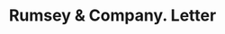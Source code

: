 ---
doi: 10.7916/D8X65028
date_other: '1870'
date_other_textual: 1870-1879
form: correspondence
genre:
- Letters (correspondence)
name:
- Rumsey & Company
object_in_context_url: https://biggert.cul.columbia.edu/items/view/ave_biggert_01201
subject_hierarchical_geographic:
- Seneca Falls, New York, United States
subject_name:
- Rumsey & Company
title: Rumsey & Company. Letter
sort_title: Rumsey & Company. Letter
call_number: ave_biggert_01201
coordinates:
- 42.90861111111111,-76.79805555555555
pid: ave_biggert_01201
identifiers: ave_biggert_01201
thumbnail: https://derivativo-3.library.columbia.edu/iiif/2/ldpd:343471/full/!256,256/0/native.jpg
permalink: /biggert/ave_biggert_01201/
layout: iiif-image-page
---